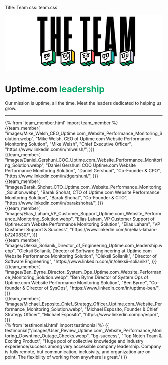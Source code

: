 Title: Team
css: team.css
<div class="container-fluid body-container">
  <div class="row-fluid-wrapper">
    <div class="row-fluid">
      <div class="span12 widget-span widget-type-cell " style="" data-widget-type="cell" data-x="0" data-w="12">
        <div class="row-fluid-wrapper row-depth-1 row-number-1 dnd_area-row-0-vertical-alignment dnd_area-row-0-background-color dnd-section dnd_area-row-0-padding">
          <div class="row-fluid ">
            <div class="span12 widget-span widget-type-cell cell_16310722971862-vertical-alignment dnd-column" style="" data-widget-type="cell" data-x="0" data-w="12">
              <div class="row-fluid-wrapper row-depth-1 row-number-2 dnd-row">
                <div class="row-fluid ">
                  <div class="span12 widget-span widget-type-custom_widget widget_1631072296680-hidden dnd-module" style="" data-widget-type="custom_widget" data-x="0" data-w="12">
                    <div id="hs_cos_wrapper_widget_1631072296680" class="hs_cos_wrapper hs_cos_wrapper_widget hs_cos_wrapper_type_module" style="" data-hs-cos-general-type="widget" data-hs-cos-type="module">
                      <div id="" class="atmc-image-default flex justify-center fadeInBottom ">
                        <div class="text-center">
                          <img loading="lazy" src="/images/Uptime.com_Leadership_Team_Website_Uptime_Performance_Monitoring_Strategy_Solutions.webp" alt="Uptime.com Leadership Team For Website Uptime Performance Monitoring Strategy and Solutions " width="100%" style="max-width: 800px; max-height: 285px">
                        </div>
                      </div>
                    </div>
                  </div>
                  <!--end widget-span -->
                </div>
                <!--end row-->
              </div>
              <!--end row-wrapper -->
            </div>
            <!--end widget-span -->
          </div>
          <!--end row-->
        </div>
        <!--end row-wrapper -->
        <div class="row-fluid-wrapper row-depth-1 row-number-3 dnd_area-row-1-padding dnd-section">
          <div class="row-fluid ">
            <div class="span12 widget-span widget-type-cell dnd-column" style="" data-widget-type="cell" data-x="0" data-w="12">
              <div class="row-fluid-wrapper row-depth-1 row-number-4 dnd-row">
                <div class="row-fluid ">
                  <div class="span12 widget-span widget-type-custom_widget dnd-module" style="" data-widget-type="custom_widget" data-x="0" data-w="12">
                    <div id="hs_cos_wrapper_widget_1631095061758" class="hs_cos_wrapper hs_cos_wrapper_widget hs_cos_wrapper_type_module" style="" data-hs-cos-general-type="widget" data-hs-cos-type="module">
                      <div id="" class="atmc-content atmc-content-01 text-center   ">
                        <div class="atmc-intro fadeInBottom">
                          <h1>Uptime.com <span style="color: #00aa66;">leadership</span></h1>
                          <p>Our mission is uptime, all the time. Meet the leaders dedicated to helping us grow.</p>
                          <hr class="mt-5 bg-success">
                        </div>
                      </div>
                    </div>
                  </div>
                  <!--end widget-span -->
                </div>
                <!--end row-->
              </div>
              <!--end row-wrapper -->
              <div class="row-fluid-wrapper row-depth-1 row-number-5 dnd-row">
                <div class="row-fluid ">
                  <div class="span12 widget-span widget-type-custom_widget dnd-module" style="" data-widget-type="custom_widget" data-x="0" data-w="12">
                    <div id="hs_cos_wrapper_widget_1631074155968" class="hs_cos_wrapper hs_cos_wrapper_widget hs_cos_wrapper_type_module" style="" data-hs-cos-general-type="widget" data-hs-cos-type="module">
                      <div id="" class="atmc-divider-01 atmc-divider-01-solid border-b-3 border-primary fadeInBottom w-20 text-center m-auto -mt-4"></div>
                    </div>
                  </div>
                  <!--end widget-span -->
                </div>
                <!--end row-->
              </div>
              <!--end row-wrapper -->
            </div>
            <!--end widget-span -->
          </div>
          <!--end row-->
        </div>
        <!--end row-wrapper -->
        {% from 'team_member.html' import team_member %}
        <div class="row mt-4">
          <div class="col-md-4 col-lg-4 col-xs-12 text-center">
            {{team_member(
            "images/Mike_Welsh_CEO_Uptime.com_Website_Performance_Monitoring_Solution.webp",
            "Mike Welsh, CEO of Uptime.com Website Performance Monitoring Solution",
            "Mike Welsh",
            "Chief Executive Officer",
            "https://www.linkedin.com/in/miwelsh/",
            )}}
          </div>
          <div class="col-md-4 col-lg-4 col-xs-12 text-center">
            {{team_member(
            "images/Daniel_Gershuni_COO_Uptime.com_Website_Performance_Monitoring_Solution.webp",
            "Daniel Gershuni COO Uptime.com Website Performance Monitoring Solution",
            "Daniel Gershuni",
            "Co-Founder & CPO",
            "https://www.linkedin.com/in/dgershuni/",
            )}}
          </div>
          <div class="col-md-4 col-lg-4 col-xs-12 text-center">
            {{team_member(
            "images/Barak_Shohat_CTO_Uptime.com_Website_Performance_Monitoring_Solution.webp",
            "Barak Shohat, CTO of Uptime.com Website Performance Monitoring Solution",
            "Barak Shohat",
            "Co-Founder & CTO",
            "https://www.linkedin.com/in/barakshohat/",
            )}}
          </div>
          <div class="col-md-4 col-lg-4 col-xs-12 text-center">
            {{team_member(
            "images/Elias_Laham_VP_Customer_Support_Uptime.com_Website_Performance_Monitoring_Solution.webp",
            "Elias Laham, VP Customer Support of Uptime.com Website Performance Monitoring Solution",
            "Elias Laham",
            "VP Customer Support & Success",
            "https://www.linkedin.com/in/elias-laham-b7240830/",
            )}}
          </div>
          <div class="col-md-4 col-lg-4 col-xs-12 text-center">
            {{team_member(
            "images/Oleksii_Solianik_Director_of_Engineering_Uptime.com_leadership.webp",
            "Oleksii Solianik, Director of Software Engineering at Uptime.com Website Performance Monitoring Solution",
            "Oleksii Solianik",
            "Director of Software Engineering",
            "https://www.linkedin.com/in/oleksii-solianik/",
            )}}
          </div>
          <div class="col-md-4 col-lg-4 col-xs-12 text-center">
            {{team_member(
            "images/Ben_Byrne_Director_System_Ops_Uptime.com_Website_Performance_Monitoring_Solution.webp",
            "Ben Byrne Director of System Ops of Uptime.com Website Performance Monitoring Solution",
            "Ben Byrne",
            "Co-founder &amp; Director of SysOps",
            "https://www.linkedin.com/in/uptime-ben/",
            )}}
          </div>
          <div class="col-md-4 col-lg-4 col-xs-12 text-center">
            {{team_member(
            "images/Michael_Esposito_Chief_Strategy_Officer_Uptime.com_Website_Performance_Monitoring_Solution.webp",
            "Michael Esposito, Founder & Chief Strategy Officer",
            "Michael Esposito",
            "https://www.linkedin.com/in/espo/",
            )}}
          </div>
        </div>
        {% from 'testimonial.html' import testimonial %}
        {{ testimonial("/images/User_Review_Uptime.com_Website_Performance_Monitoring_Downtime_Outage_Checks.webp",
          "bg-success",
          "Top Notch Team & Exciting Product",
          "Huge pool of collective knowledge and industry experience/success among very accessible company leadership. Company is fully remote, but communication, inclusivity, and organization are on point. The flexibility of working from anywhere is great.")
        }}
      </div>
      <!--end widget-span -->
    </div>
  </div>
</div>
